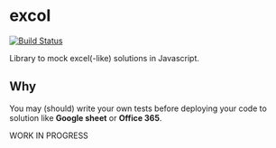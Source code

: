 # excol

[![Build Status](https://travis-ci.org/darul75/excol.svg?branch=master)](https://travis-ci.org/darul75/excol)

Library to mock excel(-like) solutions in Javascript.

## Why

You may (should) write your own tests before deploying your code to solution like **Google sheet** or **Office 365**.

WORK IN PROGRESS

